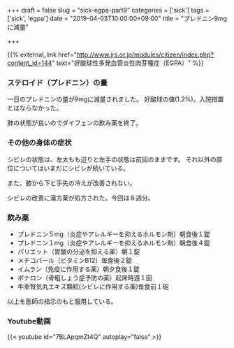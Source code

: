 +++
draft = false
slug = "sick-egpa-part9"
categories = ['sick']
tags = ['sick', 'egpa']
date = "2019-04-03T10:00:00+09:00"
title = "プレドニン9mgに減量"

+++

{{% external_link href="http://www.jrs.or.jp/modules/citizen/index.php?content_id=144" text="好酸球性多発血管炎性肉芽種症（EGPA）" %}}

### ステロイド（プレドニン）の量
一日のプレドニンの量が9mgに減量されました。
好酸球の値(1.2%)。入院措置とはならなかった。

<!--more-->

肺の状態が良いのでダイフェンの飲み薬を終了。

### その他の身体の症状

シビレの状態は、左太もも辺りと左手の状態は前回のままです。
それ以外の部位についてはいまだにシビレが続いている。

また、膝から下と手先の冷えが改善されない。

シビレの改善に漢方薬が処方された。今回は８週分。

### 飲み薬
- プレドニン５mg（炎症やアレルギーを抑えるホルモン剤）朝食後１錠  
- プレドニン１mg（炎症やアレルギーを抑えるホルモン剤）朝食後４錠  
- パリエット（胃酸の分泌を抑える薬）朝１錠  
- メチコバール（ビタミンB12）毎食後２錠  
- イムラン（免疫に作用する薬）朝夕食後１錠  
- ボナロン（骨粗しょう症予防の薬）起床時週１回  
- 牛車腎気丸エキス顆粒(シビレに作用する薬)毎食前１砲

以上を医師の指示のもと服用している。

### Youtube動画

{{< youtube id="7BLApqmZt4Q" autoplay="false" >}}
